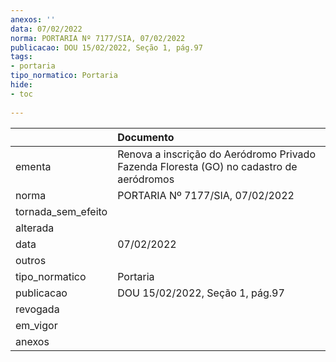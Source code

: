 ```yaml
---
anexos: ''
data: 07/02/2022
norma: PORTARIA Nº 7177/SIA, 07/02/2022
publicacao: DOU 15/02/2022, Seção 1, pág.97
tags:
- portaria
tipo_normatico: Portaria
hide: 
- toc 
 
---
```


|                    | Documento                                                                               |
|:-------------------|:----------------------------------------------------------------------------------------|
| ementa             | Renova a inscrição do Aeródromo Privado Fazenda Floresta (GO) no cadastro de aeródromos |
| norma              | PORTARIA Nº 7177/SIA, 07/02/2022                                                        |
| tornada_sem_efeito |                                                                                         |
| alterada           |                                                                                         |
| data               | 07/02/2022                                                                              |
| outros             |                                                                                         |
| tipo_normatico     | Portaria                                                                                |
| publicacao         | DOU 15/02/2022, Seção 1, pág.97                                                         |
| revogada           |                                                                                         |
| em_vigor           |                                                                                         |
| anexos             |                                                                                         |